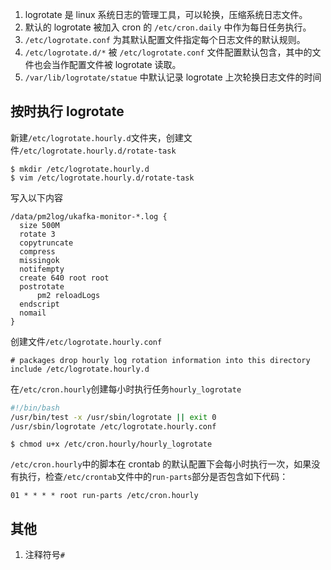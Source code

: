 1. logrotate 是 linux 系统日志的管理工具，可以轮换，压缩系统日志文件。
2. 默认的 logrotate 被加入 cron 的 `/etc/cron.daily` 中作为每日任务执行。
3. `/etc/logrotate.conf` 为其默认配置文件指定每个日志文件的默认规则。
4. `/etc/logrotate.d/*` 被 `/etc/logrotate.conf` 文件配置默认包含，其中的文件也会当作配置文件被 logrotate 读取。
5. `/var/lib/logrotate/statue` 中默认记录 logrotate 上次轮换日志文件的时间

## 按时执行 logrotate

新建`/etc/logrotate.hourly.d`文件夹，创建文件`/etc/logrotate.hourly.d/rotate-task`

    $ mkdir /etc/logrotate.hourly.d
    $ vim /etc/logrotate.hourly.d/rotate-task

写入以下内容

```
/data/pm2log/ukafka-monitor-*.log {
  size 500M
  rotate 3
  copytruncate
  compress
  missingok
  notifempty
  create 640 root root
  postrotate
      pm2 reloadLogs
  endscript
  nomail
}

```

创建文件`/etc/logrotate.hourly.conf`

```
# packages drop hourly log rotation information into this directory
include /etc/logrotate.hourly.d
```

在`/etc/cron.hourly`创建每小时执行任务`hourly_logrotate`

``` sh
#!/bin/bash
/usr/bin/test -x /usr/sbin/logrotate || exit 0
/usr/sbin/logrotate /etc/logrotate.hourly.conf
```

    $ chmod u+x /etc/cron.hourly/hourly_logrotate

`/etc/cron.hourly`中的脚本在 crontab 的默认配置下会每小时执行一次，如果没有执行，检查`/etc/crontab`文件中的`run-parts`部分是否包含如下代码：

    01 * * * * root run-parts /etc/cron.hourly

## 其他

1. 注释符号`#`

